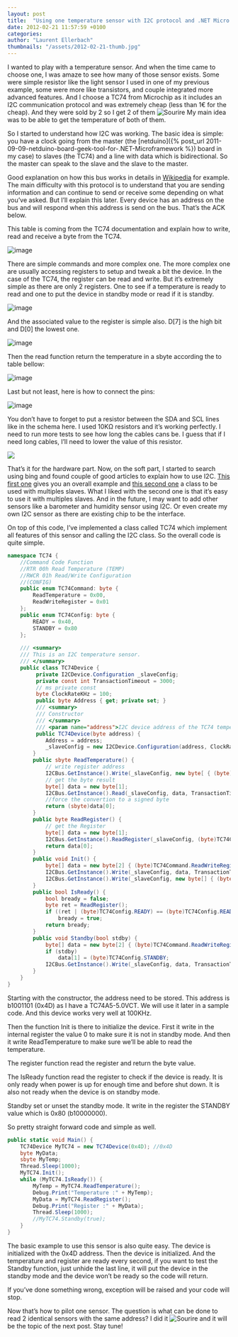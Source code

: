 ```yaml
---
layout: post
title:  "Using one temperature sensor with I2C protocol and .NET Micro framework on netduino board"
date: 2012-02-21 11:57:59 +0100
categories: 
author: "Laurent Ellerbach"
thumbnails: "/assets/2012-02-21-thumb.jpg"
---
```

I wanted to play with a temperature sensor. And when the time came to choose one, I was amaze to see how many of those sensor exists. Some were simple resistor like the light sensor I used in one of my previous example, some were more like transistors, and couple integrated more advanced features. And I choose a TC74 from Microchip as it includes an I2C communication protocol and was extremely cheap (less than 1€ for the cheap). And they were sold by 2 so I get 2 of them ![Sourire](/assets/4401.wlEmoticon-smile_2.png) My main idea was to be able to get the temperature of both of them.

So I started to understand how I2C was working. The basic idea is simple: you have a clock going from the master (the [netduino]({% post_url 2011-09-09-netduino-board-geek-tool-for-.NET-Microframework %}) board in my case) to slaves (the TC74) and a line with data which is bidirectional. So the master can speak to the slave and the slave to the master.

Good explanation on how this bus works in details in [Wikipedia](http://en.wikipedia.org/wiki/I2C) for example. The main difficulty with this protocol is to understand that you are sending information and can continue to send or receive some depending on what you’ve asked. But I’ll explain this later. Every device has an address on the bus and will respond when this address is send on the bus. That’s the ACK below.

This table is coming from the TC74 documentation and explain how to write, read and receive a byte from the TC74.

![image](/assets/7382.image_2.png)

There are simple commands and more complex one. The more complex one are usually accessing registers to setup and tweak a bit the device. In the case of the TC74, the register can be read and write. But it’s extremely simple as there are only 2 registers. One to see if a temperature is ready to read and one to put the device in standby mode or read if it is standby.

![image](/assets/7041.image_6.png)

And the associated value to the register is simple also. D[7] is the high bit and D[0] the lowest one.

![image](/assets/6371.image_8.png)

Then the read function return the temperature in a sbyte according the to table bellow:

![image](/assets/3731.image_4.png)

Last but not least, here is how to connect the pins:

![image](/assets/2664.image_10.png)

You don’t have to forget to put a resistor between the SDA and SCL lines like in the schema here. I used 10KΩ resistors and it’s working perfectly. I need to run more tests to see how long the cables cans be. I guess that if I need long cables, I’ll need to lower the value of this resistor.

[![](http://upload.wikimedia.org/wikipedia/commons/thumb/3/3e/I2C.svg/350px-I2C.svg.png)](http://en.wikipedia.org/wiki/File:I2C.svg)

That’s it for the hardware part. Now, on the soft part, I started to search using bing and found couple of good articles to explain how to use I2C. [This first one](http://blog.codeblack.nl/post/NetDuino-Getting-Started-with-I2C.aspx) gives you an overall example and [this second one](http://wiki.netduino.com/I2C-Bus-class.ashx) a class to be used with multiples slaves. What I liked with the second one is that it’s easy to use it with multiples slaves. And in the future, I may want to add other sensors like a barometer and humidity sensor using I2C. Or even create my own I2C sensor as there are existing chip to be the interface. 

On top of this code, I’ve implemented a class called TC74 which implement all features of this sensor and calling the I2C class. So the overall code is quite simple.

```csharp
namespace TC74 { 
    //Command Code Function 
    //RTR 00h Read Temperature (TEMP) 
    //RWCR 01h Read/Write Configuration 
    //(CONFIG) 
    public enum TC74Command: byte { 
        ReadTemperature = 0x00, 
        ReadWriteRegister = 0x01 
    }; 
    public enum TC74Config: byte { 
        READY = 0x40, 
        STANDBY = 0x80 
    }; 
    
    /// <summary> 
    /// This is an I2C temperature sensor. 
    /// </summary> 
    public class TC74Device {
         private I2CDevice.Configuration _slaveConfig; 
         private const int TransactionTimeout = 3000; 
         // ms private const 
         byte ClockRateKHz = 100; 
         public byte Address { get; private set; } 
         /// <summary> 
         /// Constructor 
         /// </summary> 
         /// <param name="address">I2C device address of the TC74 temperature sensor</param> 
         public TC74Device(byte address) { 
            Address = address; 
            _slaveConfig = new I2CDevice.Configuration(address, ClockRateKHz); 
        } 
        public sbyte ReadTemperature() {
            // write register address 
            I2CBus.GetInstance().Write(_slaveConfig, new byte[ { (byte)TC74Command.ReadTemperature }, TransactionTimeout); 
            // get the byte result 
            byte[] data = new byte[1]; 
            I2CBus.GetInstance().Read(_slaveConfig, data, TransactionTimeout); 
            //force the convertion to a signed byte 
            return (sbyte)data[0]; 
        } 
        public byte ReadRegister() { 
            // get the Register 
            byte[] data = new byte[1]; 
            I2CBus.GetInstance().ReadRegister(_slaveConfig, (byte)TC74Command.ReadWriteRegister, data, TransactionTimeout); 
            return data[0]; 
        } 
        public void Init() {
            byte[] data = new byte[2] { (byte)TC74Command.ReadWriteRegister, 0x00 }; 
            I2CBus.GetInstance().Write(_slaveConfig, data, TransactionTimeout); 
            I2CBus.GetInstance().Write(_slaveConfig, new byte[] { (byte)TC74Command.ReadTemperature }, TransactionTimeout); 
        } 
        public bool IsReady() {
            bool bready = false; 
            byte ret = ReadRegister(); 
            if ((ret | (byte)TC74Config.READY) == (byte)TC74Config.READY) 
                bready = true; 
            return bready; 
        } 
        public void Standby(bool stdby) { 
            byte[] data = new byte[2] { (byte)TC74Command.ReadWriteRegister, 0x00 }; 
            if (stdby) 
                data[1] = (byte)TC74Config.STANDBY; 
            I2CBus.GetInstance().Write(_slaveConfig, data, TransactionTimeout); 
        } 
    } 
}
```

Starting with the constructor, the address need to be stored. This address is b1001101 (0x4D) as I have a TC74A5-5.0VCT. We will use it later in a sample code. And this device works very well at 100KHz.

Then the function Init is there to initialize the device. First it write in the internal register the value 0 to make sure it is not in standby mode. And then it write ReadTemperature to make sure we’ll be able to read the temperature.

The register function read the register and return the byte value.

The IsReady function read the register to check if the device is ready. It is only ready when power is up for enough time and before shut down. It is also not ready when the device is on standby mode. 

Standby set or unset the standby mode. It write in the register the STANDBY value which is 0x80 (b10000000).

So pretty straight forward code and simple as well.

```csharp
public static void Main() { 
    TC74Device MyTC74 = new TC74Device(0x4D); //0x4D  
    byte MyData; 
    sbyte MyTemp;  
    Thread.Sleep(1000);   
    MyTC74.Init(); 
    while (MyTC74.IsReady()) { 
        MyTemp = MyTC74.ReadTemperature(); 
        Debug.Print("Temperature :" + MyTemp); 
        MyData = MyTC74.ReadRegister(); 
        Debug.Print("Register :" + MyData); 
        Thread.Sleep(1000); 
        //MyTC74.Standby(true); 
    } 
}
```

The basic example to use this sensor is also quite easy. The device is initialized with the 0x4D address. Then the device is initialized. And the temperature and register are ready every second, if you want to test the Standby function, just unhide the last line, it will put the device in the standby mode and the device won’t be ready so the code will return.

If you’ve done something wrong, exception will be raised and your code will stop.

Now that’s how to pilot one sensor. The question is what can be done to read 2 identical sensors with the same address? I did it ![Sourire](/assets/4401.wlEmoticon-smile_2.png) and it will be the topic of the next post. Stay tune!

